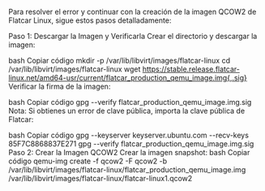 Para resolver el error y continuar con la creación de la imagen QCOW2 de Flatcar Linux, sigue estos pasos detalladamente:

Paso 1: Descargar la Imagen y Verificarla
Crear el directorio y descargar la imagen:

bash
Copiar código
mkdir -p /var/lib/libvirt/images/flatcar-linux
cd /var/lib/libvirt/images/flatcar-linux
wget https://stable.release.flatcar-linux.net/amd64-usr/current/flatcar_production_qemu_image.img{,.sig}
Verificar la firma de la imagen:

bash
Copiar código
gpg --verify flatcar_production_qemu_image.img.sig
Nota: Si obtienes un error de clave pública, importa la clave pública de Flatcar:

bash
Copiar código
gpg --keyserver keyserver.ubuntu.com --recv-keys 85F7C8868837E271
gpg --verify flatcar_production_qemu_image.img.sig
Paso 2: Crear la Imagen QCOW2
Crear la imagen snapshot:
bash
Copiar código
qemu-img create -f qcow2 -F qcow2 -b /var/lib/libvirt/images/flatcar-linux/flatcar_production_qemu_image.img /var/lib/libvirt/images/flatcar-linux/flatcar-linux1.qcow2
